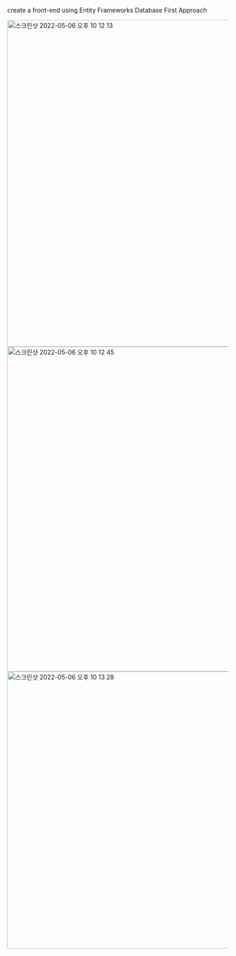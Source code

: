 create a front-end using Entity Frameworks Database First Approach

<img width="743" alt="스크린샷 2022-05-06 오후 10 12 13" src="https://user-images.githubusercontent.com/84453688/167150307-76ffed19-8598-4517-8b1f-b0f32baa1a0c.png">
<img width="739" alt="스크린샷 2022-05-06 오후 10 12 45" src="https://user-images.githubusercontent.com/84453688/167150380-2afb3d9a-835a-4445-a87e-df526f59262f.png">
<img width="630" alt="스크린샷 2022-05-06 오후 10 13 28" src="https://user-images.githubusercontent.com/84453688/167150508-4ce43f57-80a5-4320-88b1-ca3cadd2a5b0.png">
